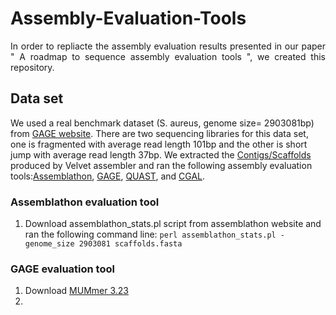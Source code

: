# Assembly-Evaluation-Tools
<p align="justify">
In order to repliacte the assembly evaluation results presented in our paper " A roadmap to sequence assembly evaluation tools ", we created this repository.</p> 

## Data set
We used a real benchmark dataset (S. aureus, genome size= 2903081bp) from [GAGE website](http://gage.cbcb.umd.edu/data/index.html). There are two sequencing libraries for this data set, one is fragmented with average read length 101bp and the other is short jump with average read length 37bp. We extracted the [Contigs/Scaffolds](http://gage.cbcb.umd.edu/results/index.html) produced by Velvet assembler and ran the following assembly evaluation tools:[Assemblathon](https://github.com/KorfLab/Assemblathon), [GAGE](http://gage.cbcb.umd.edu/results/gage-validation.tar.gz), [QUAST](https://sourceforge.net/projects/quast/files/quast-5.0.2.tar.gz), and [CGAL](https://pachterlab.github.io/cgal/). 

### Assemblathon evaluation tool
1. Download assemblathon_stats.pl script from assemblathon website and ran the following command line: 
`perl assemblathon_stats.pl -genome_size 2903081 scaffolds.fasta` 

### GAGE evaluation tool 
1. Download [MUMmer 3.23](http://sourceforge.net/projects/mummer/files%2Fmummer%2F3.23/)
2. 
